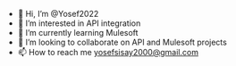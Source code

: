 - 👋 Hi, I’m @Yosef2022
- 👀 I’m interested in API integration
- 🌱 I’m currently learning Mulesoft
- 💞️ I’m looking to collaborate on API and Mulesoft projects
- 📫 How to reach me yosefsisay2000@gmail.com

<!---
Yosef2022/Yosef2022 is a ✨ special ✨ repository because its `README.md` (this file) appears on your GitHub profile.
You can click the Preview link to take a look at your changes.
--->

